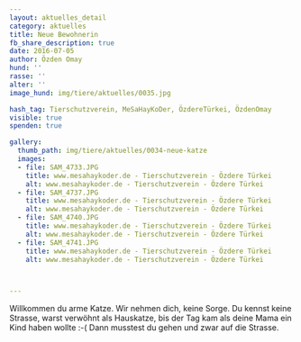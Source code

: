 ```yaml
---
layout: aktuelles_detail
category: aktuelles
title: Neue Bewohnerin
fb_share_description: true
date: 2016-07-05
author: Özden Omay
hund: ''
rasse: ''
alter: ''
image_hund: img/tiere/aktuelles/0035.jpg

hash_tag: Tierschutzverein, MeSaHayKoDer, ÖzdereTürkei, ÖzdenOmay
visible: true
spenden: true

gallery:
  thumb_path: img/tiere/aktuelles/0034-neue-katze
  images:
  - file: SAM_4733.JPG
    title: www.mesahaykoder.de - Tierschutzverein - Özdere Türkei
    alt: www.mesahaykoder.de - Tierschutzverein - Özdere Türkei
  - file: SAM_4737.JPG
    title: www.mesahaykoder.de - Tierschutzverein - Özdere Türkei
    alt: www.mesahaykoder.de - Tierschutzverein - Özdere Türkei
  - file: SAM_4740.JPG
    title: www.mesahaykoder.de - Tierschutzverein - Özdere Türkei
    alt: www.mesahaykoder.de - Tierschutzverein - Özdere Türkei
  - file: SAM_4741.JPG
    title: www.mesahaykoder.de - Tierschutzverein - Özdere Türkei
    alt: www.mesahaykoder.de - Tierschutzverein - Özdere Türkei



---
```

Willkommen du arme Katze.
Wir nehmen dich, keine Sorge. Du kennst keine Strasse, warst verwöhnt als Hauskatze, bis der Tag kam als deine Mama ein Kind haben wollte :-( Dann musstest du gehen und zwar auf die Strasse.

